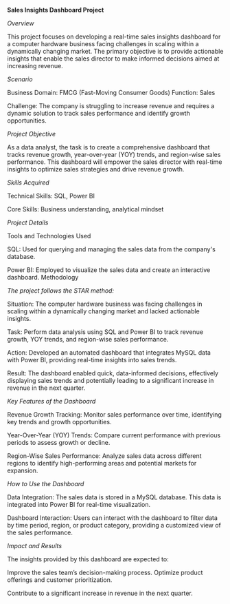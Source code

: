 **Sales Insights Dashboard Project**

*Overview*

This project focuses on developing a real-time sales insights dashboard for a computer hardware business facing challenges in scaling within a dynamically changing market. The primary objective is to provide actionable insights that enable the sales director to make informed decisions aimed at increasing revenue.

*Scenario*

Business Domain: FMCG (Fast-Moving Consumer Goods)
Function: Sales

Challenge: The company is struggling to increase revenue and requires a dynamic solution to track sales performance and identify growth opportunities.

*Project Objective*

As a data analyst, the task is to create a comprehensive dashboard that tracks revenue growth, year-over-year (YOY) trends, and region-wise sales performance. This dashboard will empower the sales director with real-time insights to optimize sales strategies and drive revenue growth.

*Skills Acquired*

Technical Skills: SQL, Power BI

Core Skills: Business understanding, analytical mindset

*Project Details*

Tools and Technologies Used

SQL: Used for querying and managing the sales data from the company's database.

Power BI: Employed to visualize the sales data and create an interactive dashboard.
Methodology

*The project follows the STAR method:*

Situation: The computer hardware business was facing challenges in scaling within a dynamically changing market and lacked actionable insights.

Task: Perform data analysis using SQL and Power BI to track revenue growth, YOY trends, and region-wise sales performance.

Action: Developed an automated dashboard that integrates MySQL data with Power BI, providing real-time insights into sales trends.

Result: The dashboard enabled quick, data-informed decisions, effectively displaying sales trends and potentially leading to a significant increase in revenue in the next quarter.

*Key Features of the Dashboard*

Revenue Growth Tracking: Monitor sales performance over time, identifying key trends and growth opportunities.

Year-Over-Year (YOY) Trends: Compare current performance with previous periods to assess growth or decline.

Region-Wise Sales Performance: Analyze sales data across different regions to identify high-performing areas and potential markets for expansion.

*How to Use the Dashboard*

Data Integration: The sales data is stored in a MySQL database. This data is integrated into Power BI for real-time visualization.

Dashboard Interaction: Users can interact with the dashboard to filter data by time period, region, or product category, providing a customized view of the sales performance.

*Impact and Results*

The insights provided by this dashboard are expected to:

Improve the sales team’s decision-making process.
Optimize product offerings and customer prioritization.

Contribute to a significant increase in revenue in the next quarter.
